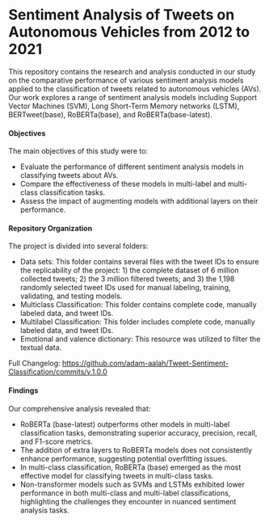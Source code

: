 # Sentiment Analysis of Tweets on Autonomous Vehicles from 2012 to 2021

This repository contains the research and analysis conducted in our study on the comparative performance of various sentiment analysis models applied to the classification of tweets related to autonomous vehicles (AVs). 
Our work explores a range of sentiment analysis models including Support Vector Machines (SVM), Long Short-Term Memory networks (LSTM), BERTweet(base), RoBERTa(base), and RoBERTa(base-latest).

#### Objectives

The main objectives of this study were to:

* Evaluate the performance of different sentiment analysis models in classifying tweets about AVs.
* Compare the effectiveness of these models in multi-label and multi-class classification tasks.
* Assess the impact of augmenting models with additional layers on their performance.

#### Repository Organization
The project is divided into several folders:
* Data sets: This folder contains several files with the tweet IDs to ensure the replicability of the project: 1) the complete dataset of 6 million collected tweets; 2) the 3 million filtered tweets; and 3) the 1,198 randomly selected tweet IDs used for manual labeling, training, validating, and testing models.
* Multiclass Classification: This folder contains complete code, manually labeled data, and tweet IDs.
* Multilabel Classification: This folder includes complete code, manually labeled data, and tweet IDs.
* Emotional and valence dictionary: This resource was utilized to filter the textual data.

Full Changelog: https://github.com/adam-aalah/Tweet-Sentiment-Classification/commits/v.1.0.0

#### Findings

Our comprehensive analysis revealed that:

* RoBERTa (base-latest) outperforms other models in multi-label classification tasks, demonstrating superior accuracy, precision, recall, and F1-score metrics.
* The addition of extra layers to RoBERTa models does not consistently enhance performance, suggesting potential overfitting issues.
* In multi-class classification, RoBERTa (base) emerged as the most effective model for classifying tweets in multi-class tasks.
* Non-transformer models such as SVMs and LSTMs exhibited lower performance in both multi-class and multi-label classifications, highlighting the challenges they encounter in nuanced sentiment analysis tasks.



